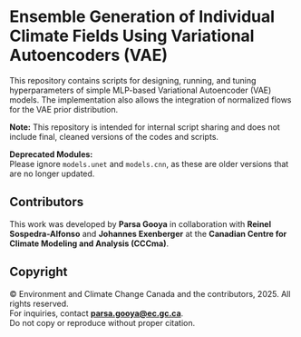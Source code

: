 # Ensemble Generation of Individual Climate Fields Using Variational Autoencoders (VAE)

This repository contains scripts for designing, running, and tuning hyperparameters of simple MLP-based Variational Autoencoder (VAE) models. The implementation also allows the integration of normalized flows for the VAE prior distribution.

**Note:** This repository is intended for internal script sharing and does not include final, cleaned versions of the codes and scripts.

**Deprecated Modules:**  
Please ignore `models.unet` and `models.cnn`, as these are older versions that are no longer updated.

## Contributors
This work was developed by **Parsa Gooya** in collaboration with **Reinel Sospedra-Alfonso** and **Johannes Exenberger** at the **Canadian Centre for Climate Modeling and Analysis (CCCma)**.

## Copyright
© Environment and Climate Change Canada and the contributors, 2025. All rights reserved.  
For inquiries, contact **parsa.gooya@ec.gc.ca**.  
Do not copy or reproduce without proper citation.
